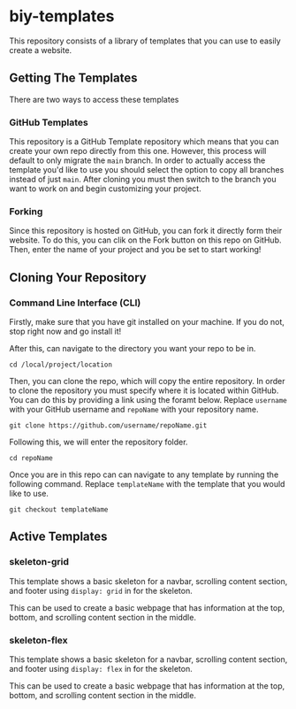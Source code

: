 # biy-templates

This repository consists of a library of templates that you can use to easily create a website. 

## Getting The Templates

There are two ways to access these templates

### GitHub Templates

This repository is a GitHub Template repository which means that you can create your own repo directly from this one. However, this process will default to only migrate the `main` branch. In order to actually access the template you'd like to use you should select the option to copy all branches instead of just `main`. After cloning you must then switch to the branch you want to work on and begin customizing your project.

### Forking 

Since this repository is hosted on GitHub, you can fork it directly form their website. To do this, you can clik on the Fork button on this repo on GitHub. Then, enter the name of your project and you be set to start working!

## Cloning Your Repository

### Command Line Interface (CLI)
Firstly, make sure that you have git installed on your machine. If you do not, stop right now and go install it! 

After this, can navigate to the directory you want your repo to be in.


```
cd /local/project/location

```

Then, you can clone the repo, which will copy the entire repository. In order to clone the repository you must specify where it is located within GitHub. You can do this by providing a link using the foramt below. Replace `username` with your GitHub username and `repoName` with your repository name. 


```
git clone https://github.com/username/repoName.git
```

Following this, we will enter the repository folder.

```
cd repoName
```

Once you are in this repo can can navigate to any template by running the following command. Replace `templateName` with the template that you would like to use.

```
git checkout templateName
```

## Active Templates

### skeleton-grid

This template shows a basic skeleton for a navbar, scrolling content section, and footer using `display: grid` in for the skeleton. 

This can be used to create a basic webpage that has information at the top, bottom, and scrolling content section in the middle.

### skeleton-flex

This template shows a basic skeleton for a navbar, scrolling content section, and footer using `display: flex` in for the skeleton. 

This can be used to create a basic webpage that has information at the top, bottom, and scrolling content section in the middle.

